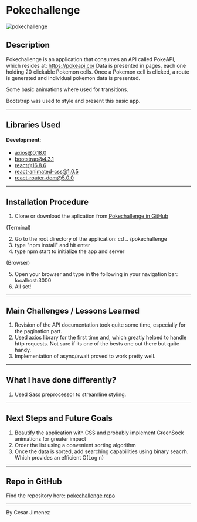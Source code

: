 # Pokechallenge

![pokechallenge](https://www.dropbox.com/s/m1zd5v6uetbdjmt/pokechallenge.JPG?raw=true "pokechallenge screenshot")

## Description

Pokechallenge is an application that consumes an API called PokeAPI, which resides at: https://pokeapi.co/
Data is presented in pages, each one holding 20 clickable Pokemon cells. Once a Pokemon cell is clicked, a route is generated and individual pokemon data is presented.

Some basic animations where used for transitions.

Bootstrap was used to style and present this basic app.

---
## Libraries Used

#### Development:

* axios@0.18.0
* bootstrap@4.3.1
* react@16.8.6
* react-animated-css@1.0.5
* react-router-dom@5.0.0

---

## Installation Procedure

1. Clone or download the aplication from [Pokechallenge in GitHub](https://github.com/Cesar-Jim/pokechallenge)

(Terminal)

2. Go to the root directory of the application: cd .. /pokechallenge
3. type "npm install" and hit enter
4. type npm start to initialize the app and server

(Browser)

5. Open your browser and type in the following in your navigation bar: localhost:3000
6. All set!

---

## Main Challenges / Lessons Learned

1. Revision of the API documentation took quite some time, especially for the pagination part.
2. Used axios library for the first time and, which greatly helped to handle http requests. Not sure if its one of the bests one out there but quite handy.
3. Implementation of async/await proved to work pretty well.

---

## What I have done differently?

1. Used Sass preprocessor to streamline styling. 

---

## Next Steps and Future Goals

1. Beautify the application with CSS and probably implement GreenSock animations for greater impact
2. Order the list using a convenient sorting algorithm 
3. Once the data is sorted, add searching capabilities using binary seacrh. Which provides an efficient O(Log n)

---

## Repo in GitHub

Find the repository here: [pokechallenge repo](https://github.com/Cesar-Jim/pokechallenge)

---

By Cesar Jimenez
